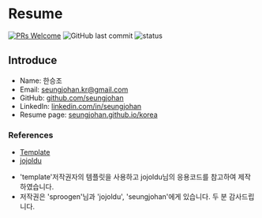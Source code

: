 # Resume
[![PRs Welcome](https://img.shields.io/badge/PRs-welcome-brightgreen.svg?style=flat-square)](http://makeapullrequest.com)
![GitHub last commit](https://img.shields.io/github/last-commit/JSpiner/RESUME.svg)
![status](https://img.shields.io/badge/offer_welcome-brightgreen.svg)

## Introduce
- Name: 한승조
- Email: seungjohan.kr@gmail.com
- GitHub: [github.com/seungjohan](https://github.com/seungjohan)
- LinkedIn: [linkedin.com/in/seungjohan](https://linkedin.com/in/seungjohan)
- Resume page: [seungjohan.github.io/korea](https://seungjohan.github.io/korea)

### References
* [Template](https://github.com/sproogen/modern-resume-theme)
* [jojoldu](https://github.com/jojoldu/jojoldu.github.io)

- 'template'저작권자의 템플릿을 사용하고 jojoldu님의 응용코드를 참고하여 제작하였습니다.
- 저작권은 'sproogen'님과 'jojoldu', 'seungjohan'에게 있습니다. 두 분 감사드립니다.
